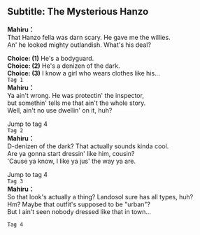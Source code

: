 # 

  
## Subtitle: The Mysterious Hanzo
  
**Mahiru：**  
That Hanzo fella was darn scary. He gave me the willies.  
An' he looked mighty outlandish. What's his deal?  
  
**Choice: (1)**  He's a bodyguard.  
**Choice: (2)**  He's a denizen of the dark.  
**Choice: (3)**  I know a girl who wears clothes like his...  
`Tag 1`  
**Mahiru：**  
Ya ain't wrong. He was protectin' the inspector,  
but somethin' tells me that ain't the whole story.  
Well, ain't no use dwellin' on it, huh?  
  
Jump to tag 4  
`Tag 2`  
**Mahiru：**  
D-denizen of the dark? That actually sounds kinda cool.  
Are ya gonna start dressin' like him, cousin?  
'Cause ya know, I like ya jus' the way ya are.  
  
Jump to tag 4  
`Tag 3`  
**Mahiru：**  
So that look's actually a thing? Landosol sure has all types, huh?  
Hm? Maybe that outfit's supposed to be \"urban\"?  
But I ain't seen nobody dressed like that in town...  
  
`Tag 4`  
